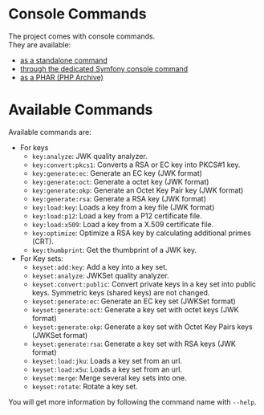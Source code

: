 # Console Commands

The project comes with console commands.  
They are available:

* [as a standalone command](standalone.md)
* [through the dedicated Symfony console command](symfony.md)
* [as a PHAR (PHP Archive)](phar.md)

# Available Commands

Available commands are:

* For keys
  * `key:analyze`:            JWK quality analyzer.
  * `key:convert:pkcs1`:      Converts a RSA or EC key into PKCS\#1 key.
  * `key:generate:ec`:        Generate an EC key \(JWK format\)
  * `key:generate:oct`:       Generate a octet key \(JWK format\)
  * `key:generate:okp`:       Generate an Octet Key Pair key \(JWK format\)
  * `key:generate:rsa`:       Generate a RSA key \(JWK format\)
  * `key:load:key`:           Loads a key from a key file \(JWK format\)
  * `key:load:p12`:           Load a key from a P12 certificate file.
  * `key:load:x509`:          Load a key from a X.509 certificate file.
  * `key:optimize`:           Optimize a RSA key by calculating additional primes \(CRT\).
  * `key:thumbprint`:         Get the thumbprint of a JWK key.
* For Key sets:
  * `keyset:add:key`:         Add a key into a key set.
  * `keyset:analyze`:         JWKSet quality analyzer.
  * `keyset:convert:public`:  Convert private keys in a key set into public keys. Symmetric keys \(shared keys\) are not changed.
  * `keyset:generate:ec`:     Generate an EC key set \(JWKSet format\)
  * `keyset:generate:oct`:    Generate a key set with octet keys \(JWK format\)
  * `keyset:generate:okp`:    Generate a key set with Octet Key Pairs keys \(JWKSet format\)
  * `keyset:generate:rsa`:    Generate a key set with RSA keys \(JWK format\)
  * `keyset:load:jku`:        Loads a key set from an url.
  * `keyset:load:x5u`:        Loads a key set from an url.
  * `keyset:merge`:           Merge several key sets into one.
  * `keyset:rotate`:          Rotate a key set.

You will get more information by following the command name with `--help`.
